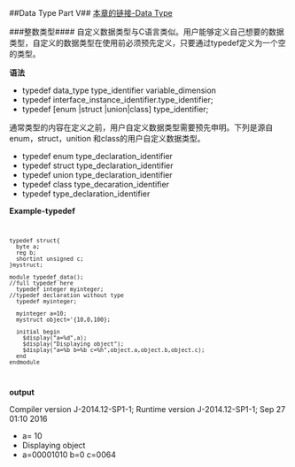 ##Data Type Part V##
[本章的链接-Data Type](http://www.asic-world.com/systemverilog/data_types5.html#User_defined_types)


###整数类型####
自定义数据类型与C语言类似。用户能够定义自己想要的数据类型，自定义的数据类型在使用前必须预先定义，只要通过typedef定义为一个空的类型。

**语法**

- typedef data_type type_identifier variable_dimension
- typedef interface_instance_identifier.type_identifier;
- typedef [enum |struct |union|class] type_identifier;

通常类型的内容在定义之前，用户自定义数据类型需要预先申明。下列是源自enum，struct，unition 和class的用户自定义数据类型。

- typedef enum type_declaration_identifier
- typedef struct type_declaration_identifier
- typedef union type_declaration_identifier
- typedef class type_decaration_identifier
- typedef type_declaration_identifier

**Example-typedef**
<code>

	typedef struct{
	  byte a;
	  reg b;
	  shortint unsigned c;
	}mystruct;
	
	module typedef_data();
	//full typedef here
	  typedef integer myinteger;
	//typedef declaration without type
	  typedef myinteger;
	
	  myinteger a=10;
	  mystruct object='{10,0,100};
	
	  initial begin
	    $display("a=%d",a);
	    $display("Displaying object");
	    $display("a=%b b=%b c=%h",object.a,object.b,object.c);
	  end
	endmodule

</code>

**output**

Compiler version J-2014.12-SP1-1; Runtime version J-2014.12-SP1-1;  Sep 27 01:10 2016

- a=         10
- Displaying object
- a=00001010 b=0 c=0064

 
